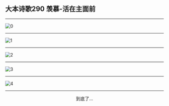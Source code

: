 
## 大本诗歌290 羡慕-活在主面前
        
<div id="aplayer0"></div>

---

<img alt="0" data-original="/data/d0289/0">

---

<img alt="1" data-original="/data/d0289/1">

---

<img alt="2" data-original="/data/d0289/2">

---

<img alt="3" data-original="/data/d0289/3">

---

<img alt="4" data-original="/data/d0289/4">

---

<p style="text-align: center">到底了...</p>

<script src="/js/dist-view.js"></script>

<script>
MAIN.id = 'd0289';
        
const ap0 = new APlayer({
    container: document.getElementById('aplayer0'),
    volume: 1,
    loop: 'none',
    preload: 'none',
    audio: [{
        name: '大本诗歌290.mp3',
        artist: '大本诗歌',
        url: 'https://res.wx.qq.com/voice/getvoice?mediaid=MzI0NTk3MDM5M18yMjQ3NDkxMDQz',
        cover: '/favicon'
    }]
});
</script>
